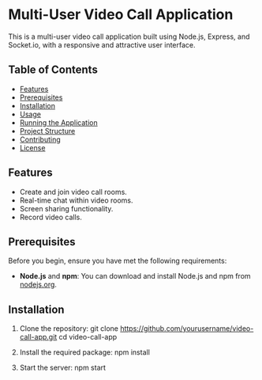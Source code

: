 # Multi-User Video Call Application

This is a multi-user video call application built using Node.js, Express, and Socket.io, with a responsive and attractive user interface.

## Table of Contents

- [Features](#features)
- [Prerequisites](#prerequisites)
- [Installation](#installation)
- [Usage](#usage)
- [Running the Application](#running-the-application)
- [Project Structure](#project-structure)
- [Contributing](#contributing)
- [License](#license)

## Features

- Create and join video call rooms.
- Real-time chat within video rooms.
- Screen sharing functionality.
- Record video calls.

## Prerequisites

Before you begin, ensure you have met the following requirements:

- **Node.js** and **npm**: You can download and install Node.js and npm from [nodejs.org](https://nodejs.org/).

## Installation

1. Clone the repository:
   git clone https://github.com/yourusername/video-call-app.git
   cd video-call-app

2. Install the required package:
    npm install
3. Start the server:
    npm start 

    

